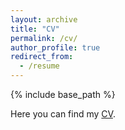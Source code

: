 ```yaml
---
layout: archive
title: "CV"
permalink: /cv/
author_profile: true
redirect_from:
  - /resume
---
```


{% include base_path %}


  
Here you can find my [CV](http://Liu199604.github.io/files/YiyongLiu.pdf).
